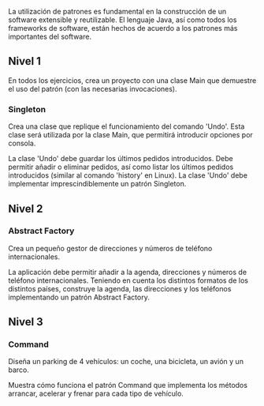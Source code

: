 La utilización de patrones es fundamental en la construcción de un software extensible y reutilizable. 
El lenguaje Java, así como todos los frameworks de software, están hechos de acuerdo a los patrones más importantes del software.

## Nivel 1

En todos los ejercicios, crea un proyecto con una clase Main que demuestre el uso del patrón (con las necesarias invocaciones).

### Singleton

Crea una clase que replique el funcionamiento del comando 'Undo'. Esta clase será utilizada por la clase Main, que permitirá introducir opciones por consola.

La clase 'Undo' debe guardar los últimos pedidos introducidos. Debe permitir añadir o eliminar pedidos, así como listar los últimos pedidos introducidos (similar al comando 'history' en Linux).
La clase 'Undo' debe implementar imprescindiblemente un patrón Singleton.

## Nivel 2

### Abstract Factory

Crea un pequeño gestor de direcciones y números de teléfono internacionales.

La aplicación debe permitir añadir a la agenda, direcciones y números de teléfono internacionales. Teniendo en cuenta los distintos formatos de los distintos países, construye la agenda, las direcciones y los teléfonos implementando un patrón Abstract Factory.

## Nivel 3

### Command

Diseña un parking de 4 vehículos: un coche, una bicicleta, un avión y un barco.

Muestra cómo funciona el patrón Command que implementa los métodos arrancar, acelerar y frenar para cada tipo de vehículo.
